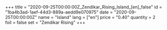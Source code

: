 +++
title = "2020-09-25T00:00:00Z_Zendikar_Rising_Island_[en]_false"
id = "1ba4b3ad-1aef-44d3-889a-aedd9e070975"
date = "2020-09-25T00:00:00Z"
name = "Island"
lang = ["en"]
price = "0.40"
quantity = 2
foil = false
set = "Zendikar Rising"
+++
